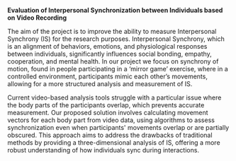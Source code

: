 **Evaluation of Interpersonal Synchronization between Individuals based on Video Recording**

The aim of the project is to improve the ability to measure Interpersonal Synchrony (IS) for the research purposes. Interpersonal Synchrony, which is an alignment of behaviors, emotions, and physiological responses between individuals, significantly influences social bonding, empathy, cooperation, and mental health. In our project we focus on synchrony of motion, found in people participating in a ‘mirror game’ exercise, where in a controlled environment, participants mimic each other’s movements, allowing for a more structured analysis and measurement of IS.

Current video-based analysis tools struggle with a particular issue where the body parts of the participants overlap, which prevents accurate measurement.
Our proposed solution involves calculating movement vectors for each body part from video data, using algorithms to assess synchronization even when participants' movements overlap or are partially obscured. This approach aims to address the drawbacks of traditional methods by providing a three-dimensional analysis of IS, offering a more robust understanding of how individuals sync during interactions.
